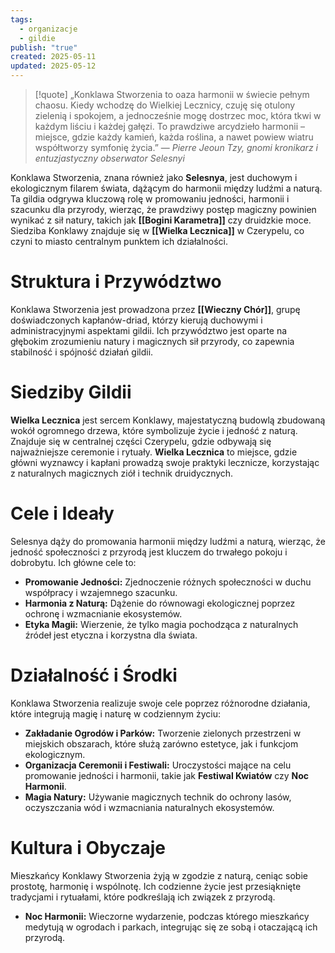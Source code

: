 ```yaml
---
tags:
  - organizacje
  - gildie
publish: "true"
created: 2025-05-11
updated: 2025-05-12
---
```

> [!quote] „Konklawa Stworzenia to oaza harmonii w świecie pełnym chaosu. Kiedy wchodzę do Wielkiej Lecznicy, czuję się otulony zielenią i spokojem, a jednocześnie mogę dostrzec moc, która tkwi w każdym liściu i każdej gałęzi. To prawdziwe arcydzieło harmonii – miejsce, gdzie każdy kamień, każda roślina, a nawet powiew wiatru współtworzy symfonię życia.”
>  — _Pierre Jeoun Tzy, gnomi kronikarz i entuzjastyczny obserwator Selesnyi_

Konklawa Stworzenia, znana również jako **Selesnya**, jest duchowym i ekologicznym filarem świata, dążącym do harmonii między ludźmi a naturą. Ta gildia odgrywa kluczową rolę w promowaniu jedności, harmonii i szacunku dla przyrody, wierząc, że prawdziwy postęp magiczny powinien wynikać z sił natury, takich jak **[[Bogini Karametra]]** czy druidzkie moce. Siedziba Konklawy znajduje się w **[[Wielka Lecznica]]** w Czerypelu, co czyni to miasto centralnym punktem ich działalności.
# **Struktura i Przywództwo**
Konklawa Stworzenia jest prowadzona przez **[[Wieczny Chór]]**, grupę doświadczonych kapłanów-driad, którzy kierują duchowymi i administracyjnymi aspektami gildii. Ich przywództwo jest oparte na głębokim zrozumieniu natury i magicznych sił przyrody, co zapewnia stabilność i spójność działań gildii.
# **Siedziby Gildii**
**Wielka Lecznica** jest sercem Konklawy, majestatyczną budowlą zbudowaną wokół ogromnego drzewa, które symbolizuje życie i jedność z naturą. Znajduje się w centralnej części Czerypelu, gdzie odbywają się najważniejsze ceremonie i rytuały. **Wielka Lecznica** to miejsce, gdzie główni wyznawcy i kapłani prowadzą swoje praktyki lecznicze, korzystając z naturalnych magicznych ziół i technik druidycznych.
# **Cele i Ideały**
Selesnya dąży do promowania harmonii między ludźmi a naturą, wierząc, że jedność społeczności z przyrodą jest kluczem do trwałego pokoju i dobrobytu. Ich główne cele to:
- **Promowanie Jedności:** Zjednoczenie różnych społeczności w duchu współpracy i wzajemnego szacunku.
- **Harmonia z Naturą:** Dążenie do równowagi ekologicznej poprzez ochronę i wzmacnianie ekosystemów.
- **Etyka Magii:** Wierzenie, że tylko magia pochodząca z naturalnych źródeł jest etyczna i korzystna dla świata.
# **Działalność i Środki**
Konklawa Stworzenia realizuje swoje cele poprzez różnorodne działania, które integrują magię i naturę w codziennym życiu:
- **Zakładanie Ogrodów i Parków:** Tworzenie zielonych przestrzeni w miejskich obszarach, które służą zarówno estetyce, jak i funkcjom ekologicznym.
- **Organizacja Ceremonii i Festiwali:** Uroczystości mające na celu promowanie jedności i harmonii, takie jak **Festiwal Kwiatów** czy **Noc Harmonii**.
- **Magia Natury:** Używanie magicznych technik do ochrony lasów, oczyszczania wód i wzmacniania naturalnych ekosystemów.
# **Kultura i Obyczaje**
Mieszkańcy Konklawy Stworzenia żyją w zgodzie z naturą, ceniąc sobie prostotę, harmonię i wspólnotę. Ich codzienne życie jest przesiąknięte tradycjami i rytuałami, które podkreślają ich związek z przyrodą.
- **Noc Harmonii:** Wieczorne wydarzenie, podczas którego mieszkańcy medytują w ogrodach i parkach, integrując się ze sobą i otaczającą ich przyrodą.